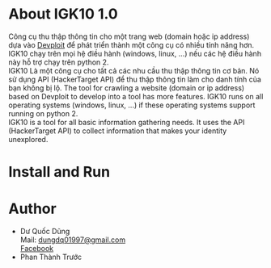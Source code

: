 # About IGK10 1.0
Công cụ thu thập thông tin cho một trang web (domain hoặc ip address) dựa vào [Devploit](https://githacktools.blogspot.com/2018/07/devploit-information-gathering-tool.html) để phát triển thành một công cụ có nhiều tính năng hơn. IGK10 chạy trên mọi hệ điều hành (windows, linux, ...) nếu các hệ điều hành này hỗ trợ chạy trên python 2.<br />
IGK10 Là một công cụ cho tất cả các nhu cầu thu thập thông tin cơ bản. Nó sử dụng API (HackerTarget API) để thu thập thông tin làm cho danh tính của bạn không bị lộ.
The tool for crawling a website (domain or ip address) based on Devploit to develop into a tool has more features. IGK10 runs on all operating systems (windows, linux, ...) if these operating systems support running on python 2. <br />
IGK10 is a tool for all basic information gathering needs. It uses the API (HackerTarget API) to collect information that makes your identity unexplored. <br />
# Install and Run
# Author
  + Dư Quốc Dũng<br />
    Mail: dungdq01997@gmail.com<br />
    [Facebook](https://www.facebook.com/dung.diz)
  + Phan Thành Trước

